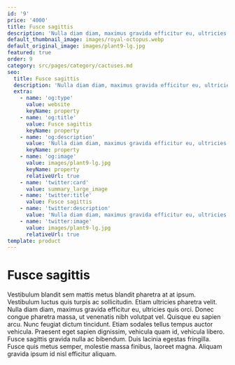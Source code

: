 ```yaml
---
id: '9'
price: '4000'
title: Fusce sagittis
description: 'Nulla diam diam, maximus gravida efficitur eu, ultricies quis orci.'
default_thumbnail_image: images/royal-octopus.webp
default_original_image: images/plant9-lg.jpg
featured: true
order: 9
category: src/pages/category/cactuses.md
seo:
  title: Fusce sagittis
  description: 'Nulla diam diam, maximus gravida efficitur eu, ultricies quis orci'
  extra:
    - name: 'og:type'
      value: website
      keyName: property
    - name: 'og:title'
      value: Fusce sagittis
      keyName: property
    - name: 'og:description'
      value: 'Nulla diam diam, maximus gravida efficitur eu, ultricies quis orci'
      keyName: property
    - name: 'og:image'
      value: images/plant9-lg.jpg
      keyName: property
      relativeUrl: true
    - name: 'twitter:card'
      value: summary_large_image
    - name: 'twitter:title'
      value: Fusce sagittis
    - name: 'twitter:description'
      value: 'Nulla diam diam, maximus gravida efficitur eu, ultricies quis orci'
    - name: 'twitter:image'
      value: images/plant9-lg.jpg
      relativeUrl: true
template: product
---
```


# Fusce sagittis

Vestibulum blandit sem mattis metus blandit pharetra at at ipsum. Vestibulum luctus quis turpis ac sollicitudin. Etiam ultricies pharetra velit. Nulla diam diam, maximus gravida efficitur eu, ultricies quis orci. Donec congue pharetra massa, ut venenatis nibh volutpat vel. Quisque eu sapien arcu. Nunc feugiat dictum tincidunt. Etiam sodales tellus tempus auctor vehicula. Praesent eget sapien dignissim, vehicula quam id, vehicula libero. Fusce sagittis gravida nulla ac bibendum. Duis lacinia egestas fringilla. Fusce quis metus semper, molestie massa finibus, laoreet magna. Aliquam gravida ipsum id nisl efficitur aliquam.